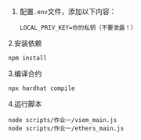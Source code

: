 1. 配置`.env`文件，添加以下内容：

   ```
   LOCAL_PRIV_KEY=你的私钥（不要泄露！）
   ```

2.安装依赖

```shell
npm install
```

3.编译合约

```shell
npx hardhat compile
```

4.运行脚本

```shell
node scripts/作业一/viem_main.js
node scripts/作业一/ethers_main.js
```
